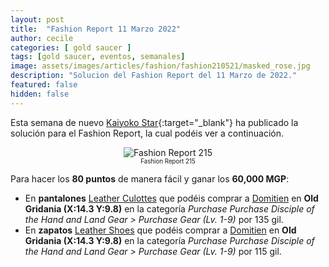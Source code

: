 ```yaml
---
layout: post
title:  "Fashion Report 11 Marzo 2022"
author: cecile
categories: [ gold saucer ]
tags: [gold saucer, eventos, semanales]
image: assets/images/articles/fashion/fashion210521/masked_rose.jpg
description: "Solucion del Fashion Report del 11 Marzo de 2022."
featured: false
hidden: false
---
```


Esta semana de nuevo [Kaiyoko Star](https://twitter.com/kaiyokostar){:target="_blank"} ha publicado la solución para el Fashion Report, la cual podéis ver a continuación.

<p align="center"><img src="{{ site.baseurl }}/assets/images/articles/fashion/fashion220311/freport_215.jpg" alt="Fashion Report 215">
<br/>
<sub><sup>Fashion Report 215</sup></sub></p>

Para hacer los **80 puntos** de manera fácil y ganar los **60,000 MGP**:

- En **pantalones** <a href="https://eu.finalfantasyxiv.com/lodestone/playguide/db/item/6f78b2ff679" class="eorzeadb_link" target="_blank">Leather Culottes</a> que podéis comprar a <a href="https://eu.finalfantasyxiv.com/lodestone/playguide/db/shop/5c0bdbdc542/?item=791b438d0fe&type=gil" class="eorzeadb_link" target="_blank">Domitien</a> en **Old Gridania (X:14.3 Y:9.8)** en la categoría *Purchase Purchase Disciple of the Hand and Land Gear > Purchase Gear (Lv. 1-9)* por 135 gil.
- En **zapatos** <a href="https://eu.finalfantasyxiv.com/lodestone/playguide/db/item/510347881ea" class="eorzeadb_link" target="_blank">Leather Shoes</a> que podéis comprar a <a href="https://eu.finalfantasyxiv.com/lodestone/playguide/db/shop/5c0bdbdc542/?item=791b438d0fe&type=gil" class="eorzeadb_link" target="_blank">Domitien</a> en **Old Gridania (X:14.3 Y:9.8)** en la categoría *Purchase Purchase Disciple of the Hand and Land Gear > Purchase Gear (Lv. 1-9)* por 115 gil.
